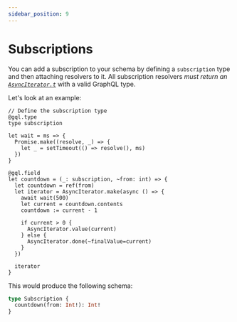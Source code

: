 ```yaml
---
sidebar_position: 9
---
```


# Subscriptions

You can add a subscription to your schema by defining a `subscription` type and then attaching resolvers to it. All subscription resolvers _must return an [`AsyncIterator.t`](https://rescript-lang.org/docs/manual/latest/api/core/asynciterator)_ with a valid GraphQL type.

Let's look at an example:

```rescript
// Define the subscription type
@gql.type
type subscription

let wait = ms => {
  Promise.make((resolve, _) => {
    let _ = setTimeout(() => resolve(), ms)
  })
}

@gql.field
let countdown = (_: subscription, ~from: int) => {
  let countdown = ref(from)
  let iterator = AsyncIterator.make(async () => {
    await wait(500)
    let current = countdown.contents
    countdown := current - 1

    if current > 0 {
      AsyncIterator.value(current)
    } else {
      AsyncIterator.done(~finalValue=current)
    }
  })

  iterator
}

```

This would produce the following schema:

```graphql
type Subscription {
  countdown(from: Int!): Int!
}
```
